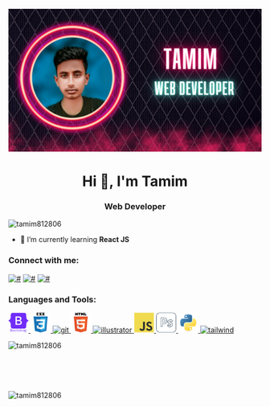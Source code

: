 ![logo](https://github.com/tamim812806/tamim812806/blob/main/Pink%20Gaming%20Facebook%20Cover.png)

<h1 align="center">Hi 👋, I'm Tamim</h1>
<h3 align="center">Web Developer</h3>

<p align="left"> <img src="[https://komarev.com/ghpvc/?username=tamim812806&label=Profile%20views&color=0e75b6&style=flat](https://github.com/tamim812806/tamim812806/blob/main/68747470733a2f2f696d616765732e73717561726573706163652d63646e2e636f6d2f636f6e74656e742f76312f3537363966633430316236333162616231616464623261622f313534313538303631313632342d5445363451474b524a4738535741495553374e532f6b6.gif)" alt="tamim812806" /> </p>

- 🌱 I’m currently learning **React JS**

<h3 align="left">Connect with me:</h3>
<p align="left">
<a href="#" target="blank"><img align="center" src="https://raw.githubusercontent.com/rahuldkjain/github-profile-readme-generator/master/src/images/icons/Social/linked-in-alt.svg" alt="#" height="30" width="40" /></a>
<a href="#" target="blank"><img align="center" src="https://raw.githubusercontent.com/rahuldkjain/github-profile-readme-generator/master/src/images/icons/Social/facebook.svg" alt="#" height="30" width="40" /></a>
<a href="#" target="blank"><img align="center" src="https://raw.githubusercontent.com/rahuldkjain/github-profile-readme-generator/master/src/images/icons/Social/instagram.svg" alt="#" height="30" width="40" /></a>
</p>

<h3 align="left">Languages and Tools:</h3>
<p align="left"> <a href="https://getbootstrap.com" target="_blank" rel="noreferrer"> <img src="https://raw.githubusercontent.com/devicons/devicon/master/icons/bootstrap/bootstrap-plain-wordmark.svg" alt="bootstrap" width="40" height="40"/> </a> <a href="https://www.w3schools.com/css/" target="_blank" rel="noreferrer"> <img src="https://raw.githubusercontent.com/devicons/devicon/master/icons/css3/css3-original-wordmark.svg" alt="css3" width="40" height="40"/> </a> <a href="https://git-scm.com/" target="_blank" rel="noreferrer"> <img src="https://www.vectorlogo.zone/logos/git-scm/git-scm-icon.svg" alt="git" width="40" height="40"/> </a> <a href="https://www.w3.org/html/" target="_blank" rel="noreferrer"> <img src="https://raw.githubusercontent.com/devicons/devicon/master/icons/html5/html5-original-wordmark.svg" alt="html5" width="40" height="40"/> </a> <a href="https://www.adobe.com/in/products/illustrator.html" target="_blank" rel="noreferrer"> <img src="https://www.vectorlogo.zone/logos/adobe_illustrator/adobe_illustrator-icon.svg" alt="illustrator" width="40" height="40"/> </a> <a href="https://developer.mozilla.org/en-US/docs/Web/JavaScript" target="_blank" rel="noreferrer"> <img src="https://raw.githubusercontent.com/devicons/devicon/master/icons/javascript/javascript-original.svg" alt="javascript" width="40" height="40"/> </a> <a href="https://www.photoshop.com/en" target="_blank" rel="noreferrer"> <img src="https://raw.githubusercontent.com/devicons/devicon/master/icons/photoshop/photoshop-line.svg" alt="photoshop" width="40" height="40"/> </a> <a href="https://www.python.org" target="_blank" rel="noreferrer"> <img src="https://raw.githubusercontent.com/devicons/devicon/master/icons/python/python-original.svg" alt="python" width="40" height="40"/> </a> <a href="https://tailwindcss.com/" target="_blank" rel="noreferrer"> <img src="https://www.vectorlogo.zone/logos/tailwindcss/tailwindcss-icon.svg" alt="tailwind" width="40" height="40"/> </a> </p>

<p><img align="left" src="https://github-readme-stats.vercel.app/api/top-langs?username=tamim812806&show_icons=true&locale=en&layout=compact" alt="tamim812806" /></p>
<br>
<br>
<br>
<br>
<br>
<p><img align="left" src="https://github-readme-streak-stats.herokuapp.com/?user=tamim812806&" alt="tamim812806" /></p>
